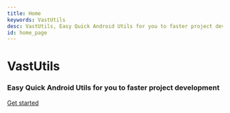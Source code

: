 ```yaml
---
title: Home
keywords: VastUtils
desc: VastUtils, Easy Quick Android Utils for you to faster project development.
id: home_page
---
```





<div>
    <h1><span>VastUtils</span></h1>
    <h3>Easy Quick Android Utils for you to faster project development</h3>
</div>
<div id="big_btn_wrapper">
    <div class="big_btn">
        <a href="/document/en/">Get started</a>
    </div>
</div>
